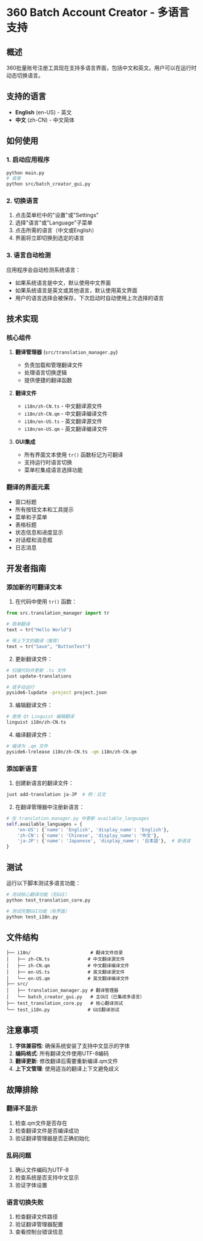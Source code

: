 # 360 Batch Account Creator - 多语言支持

## 概述

360批量账号注册工具现在支持多语言界面，包括中文和英文。用户可以在运行时动态切换语言。

## 支持的语言

- **English** (en-US) - 英文
- **中文** (zh-CN) - 中文简体

## 如何使用

### 1. 启动应用程序
```bash
python main.py
# 或者
python src/batch_creator_gui.py
```

### 2. 切换语言
1. 点击菜单栏中的"设置"或"Settings"
2. 选择"语言"或"Language"子菜单
3. 点击所需的语言（中文或English）
4. 界面将立即切换到选定的语言

### 3. 语言自动检测
应用程序会自动检测系统语言：
- 如果系统语言是中文，默认使用中文界面
- 如果系统语言是英文或其他语言，默认使用英文界面
- 用户的语言选择会被保存，下次启动时自动使用上次选择的语言

## 技术实现

### 核心组件

1. **翻译管理器** (`src/translation_manager.py`)
   - 负责加载和管理翻译文件
   - 处理语言切换逻辑
   - 提供便捷的翻译函数

2. **翻译文件**
   - `i18n/zh-CN.ts` - 中文翻译源文件
   - `i18n/zh-CN.qm` - 中文翻译编译文件
   - `i18n/en-US.ts` - 英文翻译源文件
   - `i18n/en-US.qm` - 英文翻译编译文件

3. **GUI集成**
   - 所有界面文本使用 `tr()` 函数标记为可翻译
   - 支持运行时语言切换
   - 菜单栏集成语言选择功能

### 翻译的界面元素

- 窗口标题
- 所有按钮文本和工具提示
- 菜单和子菜单
- 表格标题
- 状态信息和进度显示
- 对话框和消息框
- 日志消息

## 开发者指南

### 添加新的可翻译文本

1. 在代码中使用 `tr()` 函数：
```python
from src.translation_manager import tr

# 简单翻译
text = tr("Hello World")

# 带上下文的翻译（推荐）
text = tr("Save", "ButtonText")
```

2. 更新翻译文件：
```bash
# 扫描代码并更新 .ts 文件
just update-translations

# 或手动运行
pyside6-lupdate -project project.json
```

3. 编辑翻译文件：
```bash
# 使用 Qt Linguist 编辑翻译
linguist i18n/zh-CN.ts
```

4. 编译翻译文件：
```bash
# 编译为 .qm 文件
pyside6-lrelease i18n/zh-CN.ts -qm i18n/zh-CN.qm
```

### 添加新语言

1. 创建新语言的翻译文件：
```bash
just add-translation ja-JP  # 例：日文
```

2. 在翻译管理器中注册新语言：
```python
# 在 translation_manager.py 中更新 available_languages
self.available_languages = {
    'en-US': {'name': 'English', 'display_name': 'English'},
    'zh-CN': {'name': 'Chinese', 'display_name': '中文'},
    'ja-JP': {'name': 'Japanese', 'display_name': '日本語'},  # 新语言
}
```

## 测试

运行以下脚本测试多语言功能：

```bash
# 测试核心翻译功能（无GUI）
python test_translation_core.py

# 测试完整GUI功能（有界面）
python test_i18n.py
```

## 文件结构

```
├── i18n/                      # 翻译文件目录
│   ├── zh-CN.ts              # 中文翻译源文件
│   ├── zh-CN.qm              # 中文翻译编译文件
│   ├── en-US.ts              # 英文翻译源文件
│   └── en-US.qm              # 英文翻译编译文件
├── src/
│   ├── translation_manager.py # 翻译管理器
│   └── batch_creator_gui.py   # 主GUI（已集成多语言）
├── test_translation_core.py   # 核心翻译测试
└── test_i18n.py              # GUI翻译测试
```

## 注意事项

1. **字体兼容性**: 确保系统安装了支持中文显示的字体
2. **编码格式**: 所有翻译文件使用UTF-8编码
3. **翻译更新**: 修改翻译后需要重新编译.qm文件
4. **上下文管理**: 使用适当的翻译上下文避免歧义

## 故障排除

### 翻译不显示
1. 检查.qm文件是否存在
2. 检查翻译文件是否编译成功
3. 验证翻译管理器是否正确初始化

### 乱码问题
1. 确认文件编码为UTF-8
2. 检查系统是否支持中文显示
3. 验证字体设置

### 语言切换失败
1. 检查翻译文件路径
2. 验证翻译管理器配置
3. 查看控制台错误信息